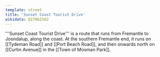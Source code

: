 ```yaml
---
template: street
title: 'Sunset Coast Tourist Drive'
wikidata: Q27062582
---
```

'''Sunset Coast Tourist Drive''' is a route that runs from Fremantle to Joondalup, along the coast. At the southern Fremantle end, it runs on [[Tydeman Road]] and [[Port Beach Road]], and then onwards north on [[Curtin Avenue]] in the [[Town of Mosman Park]].
